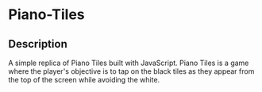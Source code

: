 # Piano-Tiles

## Description
<p>
  A simple replica of Piano Tiles built with JavaScript. Piano Tiles is a game where the player's objective is to tap on the black tiles as they appear from the top of the screen while avoiding the white.
</p>
